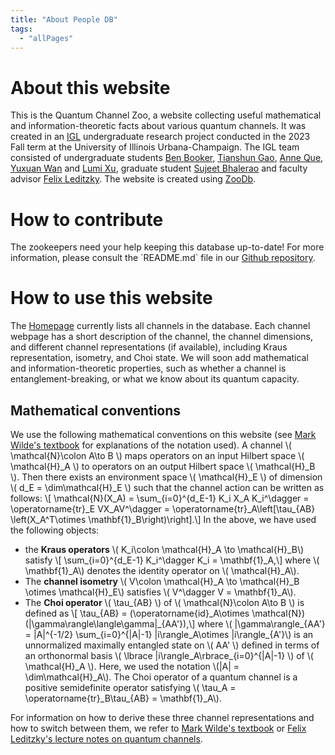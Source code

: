```yaml
---
title: "About People DB"
tags:
  - "allPages"
---
```


# About this website

<p class="abt">
This is the Quantum Channel Zoo, a website collecting useful mathematical and information-theoretic facts about various quantum channels.
It was created in an <a href="https://math.illinois.edu/research/illinois-geometry-lab" target="_blank">IGL</a> undergraduate research project conducted in the 2023 Fall term at the University of Illinois Urbana-Champaign.
The IGL team consisted of undergraduate students <a href="mailto:bbook3@illinois.edu">Ben Booker</a>, <a href="mailto:tgao13@illinois.edu">Tianshun Gao</a>, <a href="mailto:xque2@illinois.edu">Anne Que</a>, <a href="mailto:yuxuanw8@illinois.edu">Yuxuan Wan</a> and <a href="mailto:jiabaox3@illinois.edu">Lumi Xu</a>, graduate student
<a href="mailto:sgb4@illinois.edu">Sujeet Bhalerao</a> and faculty advisor <a href="mailto:leditzky@illinois.edu">Felix Leditzky</a>.
The website is created using <a href="https://github.com/phfaist/zoodb" target="_blank">ZooDb</a>.
</p>

# How to contribute

<p class="abt">
The zookeepers need your help keeping this database up-to-date! For more information, please consult the `README.md` file in our <a href="#" target="_blank">Github repository</a>.
</p>

# How to use this website

<p class="abt">
The <a href="/">Homepage</a> currently lists all channels in the database. Each channel webpage has a short description of the channel, the channel dimensions, and different channel representations (if available), including Kraus representation, isometry, and Choi state.
We will soon add mathematical and information-theoretic properties, such as whether a channel is entanglement-breaking, or what we know about its quantum capacity.
</p>

## Mathematical conventions

<p class="abt">
We use the following mathematical conventions on this website (see <a href="https://arxiv.org/abs/1106.1445" target="_blank">Mark Wilde's textbook</a> for explanations of the notation used).
A channel <span class="inline-math">\( \mathcal{N}\colon A\to B \)</span> maps operators on an input Hilbert space <span class="inline-math">\( \mathcal{H}_A \)</span> to operators on an output Hilbert space <span class="inline-math">\( \mathcal{H}_B \)</span>.
Then there exists an environment space <span class="inline-math">\( \mathcal{H}_E \)</span> of dimension <span class="inline-math">\( d_E = \dim\mathcal{H}_E \)</span> such that the channel action can be written as follows:
<span class="inline-math">\[ \mathcal{N}(X_A) = \sum_{i=0}^{d_E-1} K_i X_A K_i^\dagger = \operatorname{tr}_E VX_AV^\dagger = \operatorname{tr}_A\left[\tau_{AB} \left(X_A^T\otimes \mathbf{1}_B\right)\right].\]</span>
In the above, we have used the following objects:
<ul>
<li>the <strong>Kraus operators</strong> <span class="inline-math">\( K_i\colon \mathcal{H}_A \to \mathcal{H}_B\)</span> satisfy <span class="inline-math">\[ \sum_{i=0}^{d_E-1} K_i^\dagger K_i = \mathbf{1}_A,\]</span> where <span class="inline-math">\( \mathbf{1}_A\)</span> denotes the identity operator on <span class="inline-math">\( \mathcal{H}_A\)</span>.
</li>
<li>
The <strong>channel isometry</strong> <span class="inline-math">\( V\colon \mathcal{H}_A \to \mathcal{H}_B \otimes \mathcal{H}_E\)</span> satisfies <span class="inline-math">\( V^\dagger V = \mathbf{1}_A\)</span>.
</li>
<li>
The <strong>Choi operator</strong> <span class="inline-math">\( \tau_{AB} \)</span> of <span class="inline-math">\( \mathcal{N}\colon A\to B \)</span> is defined as <span class="inline-math">\[ \tau_{AB} = (\operatorname{id}_A\otimes \mathcal{N})(|\gamma\rangle\langle\gamma|_{AA'}),\]</span>
where <span class="inline-math">\( |\gamma\rangle_{AA'} = |A|^{-1/2} \sum_{i=0}^{|A|-1} |i\rangle_A\otimes |i\rangle_{A'}\)</span> is an unnormalized maximally entangled state on <span class="inline-math">\( AA' \)</span> defined in terms of an orthonormal basis <span class="inline-math">\( \lbrace |i\rangle_A\rbrace_{i=0}^{|A|-1} \)</span> of <span class="inline-math">\( \mathcal{H}_A \)</span>.
Here, we used the notation <span class="inline-math">\(|A| = \dim\mathcal{H}_A\)</span>.
The Choi operator of a quantum channel is a positive semidefinite operator satisfying <span class="inline-math">\( \tau_A = \operatorname{tr}_B\tau_{AB} = \mathbf{1}_A\)</span>.
</li>
</ul>
For information on how to derive these three channel representations and how to switch between them, we refer to <a href="https://arxiv.org/abs/1106.1445" target="_blank">Mark Wilde's textbook</a> or <a href="https://www.overleaf.com/read/hzjdctrykwhx" target="_blank">Felix Leditzky's lecture notes on quantum channels</a>.
</p>